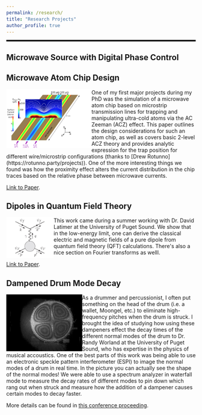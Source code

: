 ```yaml
---
permalink: /research/
title: "Research Projects"
author_profile: true
---
```


<hr style="height: 4px; border: none; background-color: black;">

## Microwave Source with Digital Phase Control

## Microwave Atom Chip Design

<img src="/images/microwaveAtomChipDesignPaper.png" align="left" width="45%"/>
One of my first major projects during my PhD was the simulation of a microwave atom chip based on microstrip transmission lines for trapping and manipulating ultra-cold atoms via the AC Zeeman (ACZ) effect. This paper outlines the design considerations for such an atom chip, as well as covers basic 2-level ACZ theory and provides analytic expression for the trap position for different wire/microstrip configurations (thanks to [Drew Rotunno](https://rotunno.party/projects)). One of the more interesting things we found was how the proximity effect alters the current distribution in the chip traces based on the relative phase between microwave currents.

<a href="/files/Microwave Atom Chip Design.pdf" target="_blank">Link to Paper</a>.

## Dipoles in Quantum Field Theory
<img src="/images/dipolesInQFTPaper.png" align="left" width="25%"/>
This work came during a summer working with Dr. David Latimer at the University of Puget Sound. We show that in the low-energy limit, one can derive the classical electric and magnetic fields of a pure dipole from quantum field theory (QFT) calculations. There's also a nice section on Fourier transforms as welll.

<a href="/files/Dipoles in QFT.pdf" target="_blank">Link to Paper</a>.

## Dampened Drum Mode Decay
<img src="/images/ESPIpic.png" align="left" width="40% padding-right:10px"/>
As a drummer and percussionist, I often put something on the head of the drum (i.e. a wallet, Moongel, etc.) to eliminate high-frequency pitches when the drum is struck. I brought the idea of studying how using these dampeners effect the decay times of the different normal modes of the drum to Dr. Randy Worland at the University of Puget Sound, who has expertise in the physics of musical accoustics. One of the best parts of this work was being able to use an electronic speckle pattern interferometer (ESPI) to image the normal modes of a drum in real time. In the picture you can actually see the shape of the normal modes! We were able to use a spectrum analyzer in waterfall mode to measure the decay rates of different modes to pin down which rang out when struck and measure how the addition of a dampener causes certain modes to decay faster.

More details can be found in <a href="/files/drumheadDecayWorlandProceeding.pdf" target="_blank">this conference proceeding</a>. 